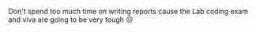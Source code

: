 <p>Don't spend too much time on writing reports cause the Lab coding exam and viva are going to be very tough 😔</p>
